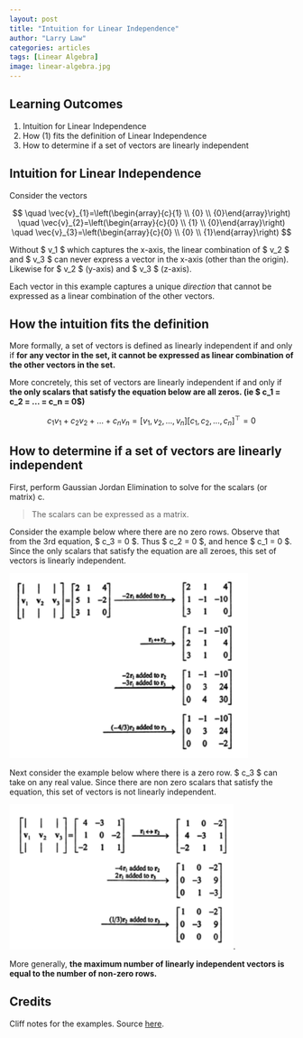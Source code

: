 ```yaml
---
layout: post
title: "Intuition for Linear Independence"
author: "Larry Law"
categories: articles
tags: [Linear Algebra]
image: linear-algebra.jpg
---
```


## Learning Outcomes
1. Intuition for Linear Independence
2. How (1) fits the definition of Linear Independence
3. How to determine if a set of vectors are linearly independent

## Intuition for Linear Independence
Consider the vectors 

$$
\quad \vec{v}_{1}=\left(\begin{array}{c}{1} \\ {0} \\ {0}\end{array}\right) 
\quad \vec{v}_{2}=\left(\begin{array}{c}{0} \\ {1} \\ {0}\end{array}\right) 
\quad \vec{v}_{3}=\left(\begin{array}{c}{0} \\ {0} \\ {1}\end{array}\right)
$$

Without \$ v_1 \$ which captures the x-axis, the linear combination of \$ v_2 \$ and \$ v_3 \$ can never express a vector in the x-axis (other than the origin). Likewise for \$ v_2 \$ (y-axis) and \$ v_3 \$ (z-axis).

Each vector in this example captures a unique _direction_ that cannot be expressed as a linear combination of the other vectors.

## How the intuition fits the definition
More formally, a set of vectors is defined as linearly independent if and only if **for any vector in the set, it cannot be expressed as linear combination of the other vectors in the set.**

More concretely, this set of vectors are linearly independent if and only if **the only scalars that satisfy the equation below are all zeros. (ie \$ c_1 = c_2 = ... = c_n = 0\$)**

$$
c_1v_1 + c_2v_2 + ... + c_nv_n = [v_1, v_2, ..., v_n][c_1,c_2, ..., c_n]^{\top} = 0
$$

## How to determine if a set of vectors are linearly independent

First, perform Gaussian Jordan Elimination to solve for the scalars (or matrix) c.
> The scalars can be expressed as a matrix. 

Consider the example below where there are no zero rows. Observe that from the 3rd equation, \$ c_3 = 0 \$. Thus \$ c_2 = 0 \$, and hence \$ c_1 = 0 \$. Since the only scalars that satisfy the equation are all zeroes, this set of vectors is linearly independent.

![linear-independence](/assets/img/2019-12-14-linear-independence/linearly-independent.jpg)

Next consider the example below where there is a zero row. \$ c_3 \$ can take on any real value. Since there are non zero scalars that satisfy the equation, this set of vectors is not linearly independent.

![linear-dependence](/assets/img/2019-12-14-linear-independence/linearly-dependent.jpg).

More generally, **the maximum number of linearly independent vectors is equal to the number of non-zero rows.**

## Credits
Cliff notes for the examples. Source [here](https://www.cliffsnotes.com/study-guides/algebra/linear-algebra/real-euclidean-vector-spaces/linear-independence).
